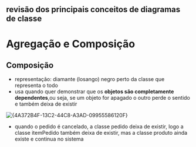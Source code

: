 ## revisão dos principais conceitos de diagramas de classe
# Agregação e Composição
## Composição
* representação: diamante (losango) negro perto da classe que representa o todo
* usa quando quer demonstrar que os **objetos são completamente dependentes**,ou seja, se um objeto for apagado o outro perde o sentido e também deixa de existir
  
![{4A372B4F-13C2-44C8-A3AD-09955586120F}](https://github.com/user-attachments/assets/01655406-72f8-4734-9d75-76818ca0d411)
    
  * quando o pedido é cancelado, a classe pedido deixa de existir, logo a classe itemPedido também deixa de existir, mas a classe produto ainda existe e continua no sistema 
